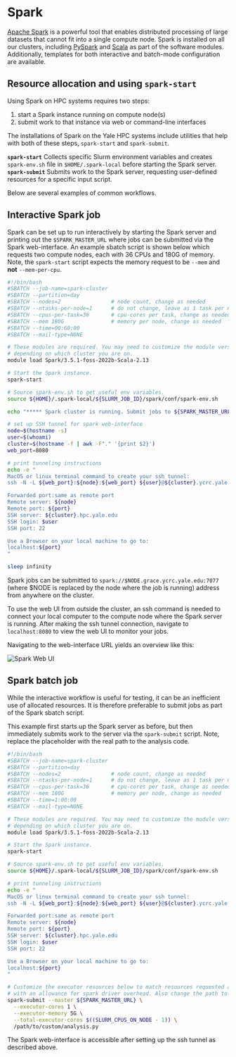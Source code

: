 # Spark

[Apache Spark](https://spark.apache.org) is a powerful tool that enables distributed processing of large datasets that cannot fit into a single compute node.
Spark is installed on all our clusters, including [PySpark](https://spark.apache.org/docs/latest/api/python/index.html) and [Scala](https://www.scala-lang.org) as part of the software modules. 
Additionally, templates for both interactive and batch-mode configuration are available. 

## Resource allocation and using `spark-start` 

Using Spark on HPC systems requires two steps:

1. start a Spark instance running on compute node(s)
2. submit work to that instance via web or command-line interfaces

The installations of Spark on the Yale HPC systems include utilities that help with both of these steps, `spark-start` and `spark-submit`. 

**`spark-start`** Collects specific Slurm environment variables and creates `spark-env.sh` file in `$HOME/.spark-local` before starting the Spark server. 
**`spark-submit`** Submits work to the Spark server, requesting user-defined resources for a specific input script.

Below are several examples of common workflows.

## Interactive Spark job

Spark can be set up to run interactively by starting the Spark server and printing out the `$SPARK_MASTER_URL` where jobs can be submitted via the Spark web-interface.
An example sbatch script is shown below which requests two compute nodes, each with 36 CPUs and 180G of memory. 
Note, the `spark-start` script expects the memory request to be `--mem` and **not** `--mem-per-cpu`. 

```sh
#!/bin/bash
#SBATCH --job-name=spark-cluster
#SBATCH --partition=day
#SBATCH --nodes=2                # node count, change as needed
#SBATCH --ntasks-per-node=1      # do not change, leave as 1 task per node
#SBATCH --cpus-per-task=36       # cpu-cores per task, change as needed
#SBATCH --mem 180G               # memory per node, change as needed
#SBATCH --time=00:60:00
#SBATCH --mail-type=NONE

# These modules are required. You may need to customize the module version
# depending on which cluster you are on.
module load Spark/3.5.1-foss-2022b-Scala-2.13

# Start the Spark instance.
spark-start

# Source spark-env.sh to get useful env variables.
source ${HOME}/.spark-local/${SLURM_JOB_ID}/spark/conf/spark-env.sh

echo "***** Spark cluster is running. Submit jobs to ${SPARK_MASTER_URL}. *****"

# set up SSH tunnel for spark web-interface
node=$(hostname -s)
user=$(whoami)
cluster=$(hostname -f | awk -F"." '{print $2}')
web_port=8080

# print tunneling instructions
echo -e "
MacOS or linux terminal command to create your ssh tunnel:
ssh -N -L ${web_port}:${node}:${web_port} ${user}@${cluster}.ycrc.yale.edu

Forwarded port:same as remote port
Remote server: ${node}
Remote port: ${port}
SSH server: ${cluster}.hpc.yale.edu
SSH login: $user
SSH port: 22

Use a Browser on your local machine to go to:
localhost:${port} 
"

sleep infinity
```
Spark jobs can be submitted to `spark://$NODE.grace.ycrc.yale.edu:7077` (where $NODE is replaced by the node where the job is running) address from anywhere on the cluster.

To use the web UI from outside the cluster, an ssh command is needed to connect your local computer to the compute node where the Spark server is running.
After making the ssh tunnel connection, navigate to `localhost:8080` to view the web UI to monitor your jobs.

Navigating to the web-interface URL yields an overview like this:

![Spark Web UI](/img/spark_interactive.png)

## Spark batch job

While the interactive workflow is useful for testing, it can be an inefficient use of allocated resources.
It is therefore preferable to submit jobs as part of the Spark sbatch script.

This example first starts up the Spark server as before, but then immediately submits work to the server via the `spark-submit` script.
Note, replace the placeholder with the real path to the analysis code.

```sh
#!/bin/bash
#SBATCH --job-name=spark-cluster
#SBATCH --partition=day
#SBATCH --nodes=2                # node count, change as needed
#SBATCH --ntasks-per-node=1      # do not change, leave as 1 task per node
#SBATCH --cpus-per-task=36       # cpu-cores per task, change as needed
#SBATCH --mem 180G               # memory per node, change as needed
#SBATCH --time=1:00:00
#SBATCH --mail-type=NONE

# These modules are required. You may need to customize the module version
# depending on which cluster you are on.
module load Spark/3.5.1-foss-2022b-Scala-2.13

# Start the Spark instance.
spark-start

# Source spark-env.sh to get useful env variables.
source ${HOME}/.spark-local/${SLURM_JOB_ID}/spark/conf/spark-env.sh

# print tunneling instructions
echo -e "
MacOS or linux terminal command to create your ssh tunnel:
ssh -N -L ${web_port}:${node}:${web_port} ${user}@${cluster}.ycrc.yale.edu

Forwarded port:same as remote port
Remote server: ${node}
Remote port: ${port}
SSH server: ${cluster}.hpc.yale.edu
SSH login: $user
SSH port: 22

Use a Browser on your local machine to go to:
localhost:${port} 
"

# Customize the executor resources below to match resources requested above
# with an allowance for spark driver overhead. Also change the path to your spark job.
spark-submit --master ${SPARK_MASTER_URL} \
  --executor-cores 1 \
  --executor-memory 5G \
  --total-executor-cores $((SLURM_CPUS_ON_NODE - 1)) \
  /path/to/custom/analysis.py

```
The Spark web-interface is accessible after setting up the ssh tunnel as described above. 

